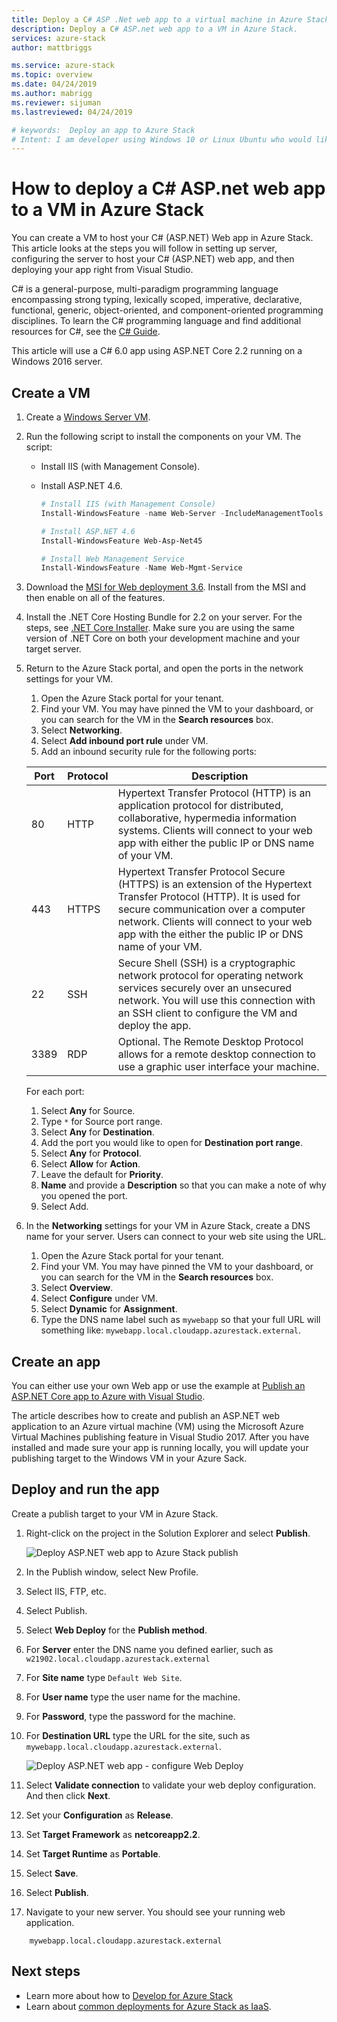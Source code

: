 ```yaml
---
title: Deploy a C# ASP .Net web app to a virtual machine in Azure Stack | Microsoft Docs
description: Deploy a C# ASP.net web app to a VM in Azure Stack.
services: azure-stack
author: mattbriggs

ms.service: azure-stack
ms.topic: overview
ms.date: 04/24/2019
ms.author: mabrigg
ms.reviewer: sijuman
ms.lastreviewed: 04/24/2019

# keywords:  Deploy an app to Azure Stack
# Intent: I am developer using Windows 10 or Linux Ubuntu who would like to deploy an app for Azure Stack.
---
```


# How to deploy a C# ASP.net web app to a VM in Azure Stack

You can create a VM to host your C# (ASP.NET) Web app in Azure Stack. This article looks at the steps you will follow in setting up server, configuring the server to host your C# (ASP.NET) web app, and then deploying your app right from Visual Studio.

C# is a general-purpose, multi-paradigm programming language encompassing strong typing, lexically scoped, imperative, declarative, functional, generic, object-oriented, and component-oriented programming disciplines. To learn the C# programming language and find additional resources for C#, see the [C# Guide](https://docs.microsoft.com/dotnet/csharp/).

This article will use a C# 6.0 app using ASP.NET Core 2.2 running on a Windows 2016 server.

## Create a VM

1. Create a [Windows Server VM](azure-stack-quick-windows-portal.md).

2. Run the following script to install the components on your VM. The script:
      - Install IIS (with Management Console).
      - Install ASP.NET 4.6.

        ```PowerShell  
        # Install IIS (with Management Console)
        Install-WindowsFeature -name Web-Server -IncludeManagementTools
        
        # Install ASP.NET 4.6
        Install-WindowsFeature Web-Asp-Net45
        
        # Install Web Management Service
        Install-WindowsFeature -Name Web-Mgmt-Service
        ```

3. Download the [MSI for Web deployment 3.6](https://www.microsoft.com/download/details.aspx?id=43717). Install from the MSI and then enable on all of the features.

4. Install the .NET Core Hosting Bundle for 2.2 on your server. For the steps, see [.NET Core Installer](https://dotnet.microsoft.com/download/dotnet-core/2.2). Make sure you are using the same version of .NET Core on both your development machine and your target server.

5. Return to the Azure Stack portal, and open the ports in the network settings for your VM.

    1. Open the Azure Stack portal for your tenant.
    2. Find your VM. You may have pinned the VM to your dashboard, or you can search for the VM in the **Search resources** box.
    3. Select **Networking**.
    4. Select **Add inbound port rule** under VM.
    1. Add an inbound security rule for the following ports:

    | Port | Protocol | Description |
    | --- | --- | --- |
    | 80 | HTTP | Hypertext Transfer Protocol (HTTP) is an application protocol for distributed, collaborative, hypermedia information systems. Clients will connect to your web app with either the public IP or DNS name of your VM. |
    | 443 | HTTPS | Hypertext Transfer Protocol Secure (HTTPS) is an extension of the Hypertext Transfer Protocol (HTTP). It is used for secure communication over a computer network. Clients will connect to your web app with the either the public IP or DNS name of your VM. |
    | 22 | SSH | Secure Shell (SSH) is a cryptographic network protocol for operating network services securely over an unsecured network. You will use this connection with an SSH client to configure the VM and deploy the app. |
    | 3389 | RDP | Optional. The Remote Desktop Protocol allows for a remote desktop connection to use a graphic user interface your machine.   |

    For each port:

    1. Select **Any** for Source.
    1. Type `*` for Source port range.
    1. Select **Any** for **Destination**.
    1. Add the port you would like to open for **Destination port range**.
    1. Select **Any** for **Protocol**.
    1. Select **Allow** for **Action**.
    1. Leave the default for **Priority**.
    1. **Name** and provide a **Description** so that you can make a note of why you opened the port.
    1. Select Add.

5.  In the **Networking** settings for your VM in Azure Stack, create a DNS name for your server. Users can connect to your web site using the URL.

    1. Open the Azure Stack portal for your tenant.
    1. Find your VM. You may have pinned the VM to your dashboard, or you can search for the VM in the **Search resources** box.
    1. Select **Overview**.
    1. Select **Configure** under VM.
    1. Select **Dynamic** for **Assignment**.
    1. Type the DNS name label such as `mywebapp` so that your full URL will something like: `mywebapp.local.cloudapp.azurestack.external`.

## Create an app 

You can either use your own Web app or use the example at [Publish an ASP.NET Core app to Azure with Visual Studio](https://docs.microsoft.com/aspnet/core/tutorials/razor-pages/razor-pages-start?view=aspnetcore-2.2&tabs=visual-studio
).

The article describes how to create and publish an ASP.NET web application to an Azure virtual machine (VM) using the Microsoft Azure Virtual Machines publishing feature in Visual Studio 2017. After you have installed and made sure your app is running locally, you will update your publishing target to the Windows VM in your Azure Sack.

## Deploy and run the app

Create a publish target to your VM in Azure Stack.

1. Right-click on the project in the Solution Explorer and select **Publish**.

    ![Deploy ASP.NET web app to Azure Stack publish](media/azure-stack-dev-start-howto-vm-dotnet/deploy-app-to-azure-stack.png)

2.  In the Publish window, select New Profile.
3. Select IIS, FTP, etc.
4. Select Publish.

5.  Select **Web Deploy** for the **Publish method**.
6.  For **Server** enter the DNS name you defined earlier, such as `w21902.local.cloudapp.azurestack.external`
7.  For **Site name** type `Default Web Site`.
8.  For **User name** type the user name for the machine.
9.  For **Password**, type the password for the machine.
10. For **Destination URL** type the URL for the site, such as `mywebapp.local.cloudapp.azurestack.external`.

    ![Deploy ASP.NET web app - configure Web Deploy](media/azure-stack-dev-start-howto-vm-dotnet/configure-web-deploy.png)

9. Select **Validate connection** to validate your web deploy configuration. And then click **Next**.
10. Set your **Configuration** as **Release**.
11. Set **Target Framework** as **netcoreapp2.2**.
12. Set **Target Runtime** as **Portable**.
13. Select **Save**.
14. Select **Publish**.
15. Navigate to your new server. You should see your running web application.

```HTTP  
    mywebapp.local.cloudapp.azurestack.external
```

## Next steps

- Learn more about how to [Develop for Azure Stack](azure-stack-dev-start.md)
- Learn about [common deployments for Azure Stack as IaaS](azure-stack-dev-start-deploy-app.md).